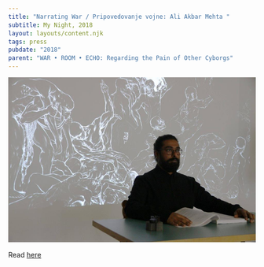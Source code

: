 ```yaml
---
title: "Narrating War / Pripovedovanje vojne: Ali Akbar Mehta "
subtitle: My Night, 2018
layout: layouts/content.njk
tags: press
pubdate: "2018"
parent: "WAR • ROOM • ECHO: Regarding the Pain of Other Cyborgs"
---
```

![](/static/img/narrating-war-pripovedovanje-vojne-ali-akbar-mehta.jpg)

Read [here](https://mynight.si/events/narrating-war-pripovedovanje-vojne-ali-akbar-mehta/)